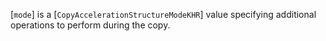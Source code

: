 [`mode`] is a [`CopyAccelerationStructureModeKHR`] value
specifying additional operations to perform during the copy.